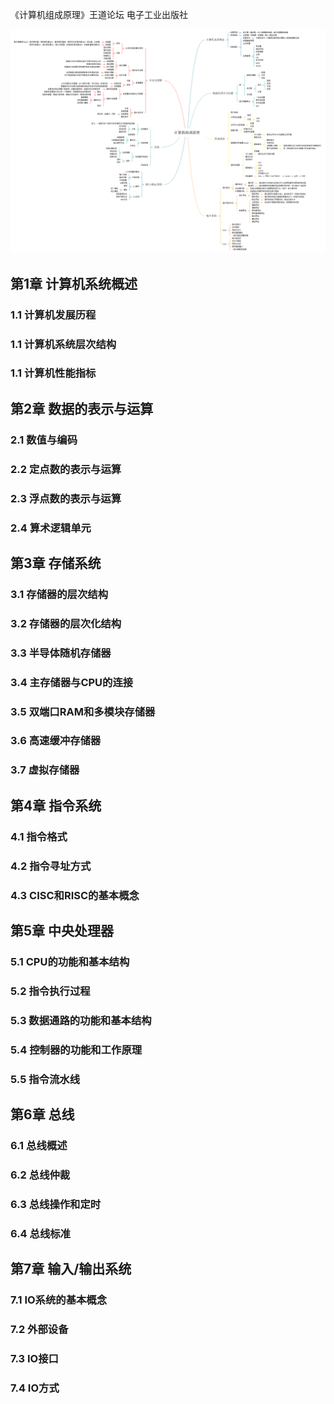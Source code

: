 《计算机组成原理》王道论坛 电子工业出版社


![计算机组成原理](../../img/计算机组成原理.png)

## 第1章 计算机系统概述
### 1.1 计算机发展历程
### 1.1 计算机系统层次结构
### 1.1 计算机性能指标

## 第2章 数据的表示与运算
### 2.1 数值与编码
### 2.2 定点数的表示与运算
### 2.3 浮点数的表示与运算
### 2.4 算术逻辑单元

## 第3章 存储系统
### 3.1 存储器的层次结构
### 3.2 存储器的层次化结构
### 3.3 半导体随机存储器
### 3.4 主存储器与CPU的连接
### 3.5 双端口RAM和多模块存储器
### 3.6 高速缓冲存储器
### 3.7 虚拟存储器

## 第4章 指令系统
### 4.1 指令格式
### 4.2 指令寻址方式
### 4.3 CISC和RISC的基本概念

## 第5章 中央处理器
### 5.1 CPU的功能和基本结构
### 5.2 指令执行过程
### 5.3 数据通路的功能和基本结构
### 5.4 控制器的功能和工作原理
### 5.5 指令流水线

## 第6章 总线
### 6.1 总线概述
### 6.2 总线仲裁
### 6.3 总线操作和定时
### 6.4 总线标准

## 第7章 输入/输出系统
### 7.1 IO系统的基本概念
### 7.2 外部设备
### 7.3 IO接口
### 7.4 IO方式